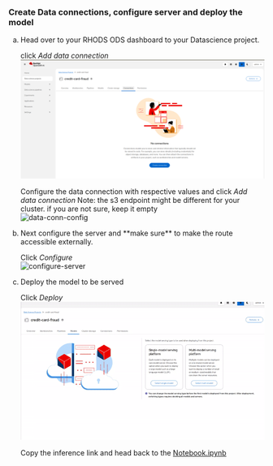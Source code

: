 ### Create Data connections, configure server and deploy the model
<ol type="a">
<li>Head over to your RHODS ODS dashboard to your Datascience project.</li>

click _Add data connection_</br>
![add-data-connection](images/add-data-connection.png)

Configure the data connection with respective values and click _Add data connection_
Note: the s3 endpoint might be different for your cluster. if you are not sure, keep
it empty</br>
![data-conn-config](images/data-conn-config.png)

<li>Next configure the server and **make sure** to make the route accessible externally.</li>

Click _Configure_</br>
![configure-server](gif/configure-server.gif)

<li>Deploy the model to be served</li>

Click _Deploy_</br>
![deploy-model](gif/deploy-model.gif)


Copy the inference link and head back to the [Notebook.ipynb](Notebook.ipynb)
</ol>
